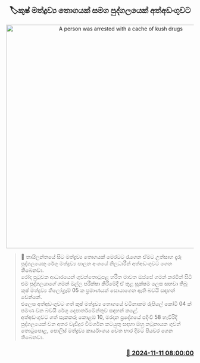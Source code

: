 <p align='center'><b><h2 align='center' title='A person was arrested with a cache of kush drugs'>🏷කුෂ් මත්ද්‍රව්‍ය තොගයක් සමග පුද්ගලයෙක් අත්අඩංගුවට</h2></b></p>
<p align='center'><img src='https://helakuru.sgp1.cdn.digitaloceanspaces.com/esana/images/lib/arrested-2[1].jpg' width='600' alt='A person was arrested with a cache of kush drugs'></p>

>📝 තායිලන්තයේ සිට මත්ද්‍රව්‍ය තොගයක් මෙරටට රැගෙන ඒමට උත්සාහ දැරූ පුද්ගලයෙකු රේගු මත්ද්‍රව්‍ය පාලන අංශයේ නිලධාරීන් අත්අඩංගුවට ගෙන තිබෙනවා.<br>රෝද පුටුවක ආධාරයෙන් ගුවන්තොටුපළ හරිත මාවත ඔස්සේ ගමන් කරමින් සිටි එම පුද්ගලයාගේ ගමන් මල්ල පරීක්ෂා කිරීමේදී ඒ තුළ සූක්ෂම ලෙස සඟවා තිබූ කුෂ් මත්ද්‍රව්‍ය කිලෝග්‍රෑම් 05 ක ප්‍රමාණයක් සොයාගෙන ඇති බවයි සඳහන් වෙන්නේ.<br>එලෙස අත්අඩංගුවට ගත් කුෂ් මත්ද්‍රව්‍ය තොගයේ වටිනාකම රුපියල් කෝටි 04 ක් පමණ වන බවයි රේගු දෙපාර්තමේන්තුව සඳහන් කළේ.<br>අත්අඩංගුවට ගත් සැකකරු කොළඹ 10, මරදාන ප්‍රදේශයේ පදිංචි 58 හැවිරිදි පුද්ගලයෙක් වන අතර වැඩිදුර විමර්ශන කටයුතු සඳහා ඔහු කටුනායක ගුවන් තොටුපොළ, පොලිස් මත්ද්‍රව්‍ය කාර්යාංශය වෙත භාර දීමට පියවර ගෙන තිබෙනවා.<br>

<h3 align='right'><a href='https://www.helakuru.lk/esana/p/104908/'>📅 2024-11-11 08:00:00</a></h3>

